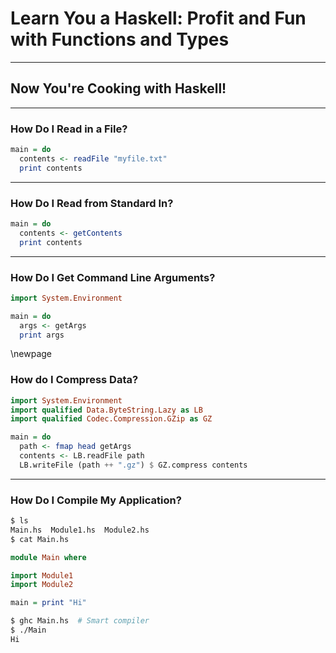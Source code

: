 # Learn You a Haskell: Profit and Fun with Functions and Types

---

## Now You're Cooking with Haskell!

---

### How Do I Read in a File?

```haskell
main = do
  contents <- readFile "myfile.txt"
  print contents
```

---

### How Do I Read from Standard In?

```haskell
main = do
  contents <- getContents
  print contents
```

---

### How Do I Get Command Line Arguments?

```haskell
import System.Environment

main = do
  args <- getArgs
  print args
```

\newpage

### How do I Compress Data?

```haskell
import System.Environment
import qualified Data.ByteString.Lazy as LB
import qualified Codec.Compression.GZip as GZ

main = do
  path <- fmap head getArgs
  contents <- LB.readFile path
  LB.writeFile (path ++ ".gz") $ GZ.compress contents
```

---

### How Do I Compile My Application?

```bash
$ ls
Main.hs  Module1.hs  Module2.hs
$ cat Main.hs
```

```haskell
module Main where

import Module1
import Module2

main = print "Hi"
```

```bash
$ ghc Main.hs  # Smart compiler
$ ./Main
Hi
```
